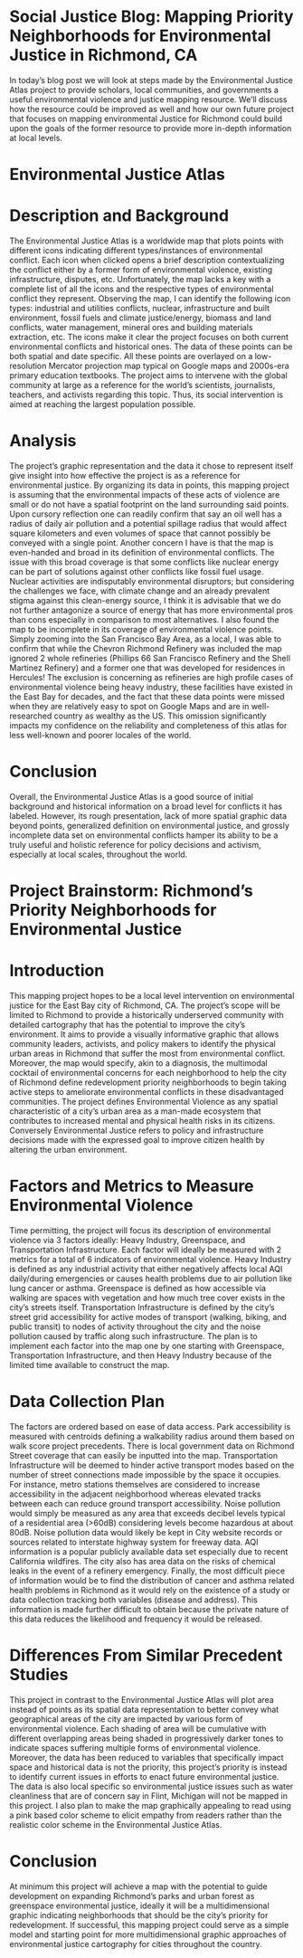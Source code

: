 # Social Justice Blog: Mapping Priority Neighborhoods for Environmental Justice in Richmond, CA
In today’s blog post we will look at steps made by the Environmental Justice Atlas project to provide scholars, local communities, and governments a useful environmental violence and justice mapping resource. We’ll discuss how the resource could be improved as well and how our own future project that focuses on mapping environmental Justice for Richmond could build upon the goals of the former resource to provide more in-depth information at local levels.

# Environmental Justice Atlas

# Description and Background
The Environmental Justice Atlas is a worldwide map that plots points with different icons indicating different types/instances of environmental conflict. Each icon when clicked opens a brief description contextualizing the conflict either by a former form of environmental violence, existing infrastructure, disputes, etc. Unfortunately, the map lacks a key with a complete list of all the icons and the respective types of environmental conflict they represent. Observing the map, I can identify the following icon types: industrial and utilities conflicts, nuclear, infrastructure and built environment, fossil fuels and climate justice/energy, biomass and land conflicts, water management, mineral ores and building materials extraction, etc. The icons make it clear the project focuses on both current environmental conflicts and historical ones. The data of these points can be both spatial and date specific. All these points are overlayed on a low-resolution Mercator projection map typical on Google maps and 2000s-era primary education textbooks. The project aims to intervene with the global community at large as a reference for the world’s scientists, journalists, teachers, and activists regarding this topic. Thus, its social intervention is aimed at reaching the largest population possible.
# Analysis
The project’s graphic representation and the data it chose to represent itself give insight into how effective the project is as a reference for environmental justice. By organizing its data in points, this mapping project is assuming that the environmental impacts of these acts of violence are small or do not have a spatial footprint on the land surrounding said points. Upon cursory reflection one can readily confirm that say an oil well has a radius of daily air pollution and a potential spillage radius that would affect square kilometers and even volumes of space that cannot possibly be conveyed with a single point. Another concern I have is that the map is even-handed and broad in its definition of environmental conflicts. The issue with this broad coverage is that some conflicts like nuclear energy can be part of solutions against other conflicts like fossil fuel usage. Nuclear activities are indisputably environmental disruptors; but considering the challenges we face, with climate change and an already prevalent stigma against this clean-energy source, I think it is advisable that we do not further antagonize a source of energy that has more environmental pros than cons especially in comparison to most alternatives. 
I also found the map to be incomplete in its coverage of environmental violence points. Simply zooming into the San Francisco Bay Area, as a local, I was able to confirm that while the Chevron Richmond Refinery was included the map ignored 2 whole refineries (Phillips 66 San Francisco Refinery and the Shell Martinez Refinery) and a former one that was developed for residences in Hercules! The exclusion is concerning as refineries are high profile cases of environmental violence being heavy industry, these facilities have existed in the East Bay for decades, and the fact that these data points were missed when they are relatively easy to spot on Google Maps and are in well-researched country as wealthy as the US. This omission significantly impacts my confidence on the reliability and completeness of this atlas for less well-known and poorer locales of the world. 
# Conclusion 
Overall, the Environmental Justice Atlas is a good source of initial background and historical information on a broad level for conflicts it has labeled. However, its rough presentation, lack of more spatial graphic data beyond points, generalized definition on environmental justice, and grossly incomplete data set on environmental conflicts hamper its ability to be a truly useful and holistic reference for policy decisions and activism, especially at local scales, throughout the world.

# Project Brainstorm: Richmond’s Priority Neighborhoods for Environmental Justice

# Introduction
This mapping project hopes to be a local level intervention on environmental justice for the East Bay city of Richmond, CA. The project’s scope will be limited to Richmond to provide a historically underserved community with detailed cartography that has the potential to improve the city’s environment. It aims to provide a visually informative graphic that allows community leaders, activists, and policy makers to identify the physical urban areas in Richmond that suffer the most from environmental conflict. Moreover, the map would specify, akin to a diagnosis, the multimodal cocktail of environmental concerns for each neighborhood to help the city of Richmond define redevelopment priority neighborhoods to begin taking active steps to ameliorate environmental conflicts in these disadvantaged communities. The project defines Environmental Violence as any spatial characteristic of a city’s urban area as a man-made ecosystem that contributes to increased mental and physical health risks in its citizens. Conversely Environmental Justice refers to policy and infrastructure decisions made with the expressed goal to improve citizen health by altering the urban environment. 
# Factors and Metrics to Measure Environmental Violence
Time permitting, the project will focus its description of environmental violence via 3 factors ideally: Heavy Industry, Greenspace, and Transportation Infrastructure. Each factor will ideally be measured with 2 metrics for a total of 6 indicators of environmental violence. Heavy Industry is defined as any industrial activity that either negatively affects local AQI daily/during emergencies or causes health problems due to air pollution like lung cancer or asthma. Greenspace is defined as how accessible via walking are spaces with vegetation and how much tree cover exists in the city’s streets itself. Transportation Infrastructure is defined by the city’s street grid accessibility for active modes of transport (walking, biking, and public transit) to nodes of activity throughout the city and the noise pollution caused by traffic along such infrastructure. The plan is to implement each factor into the map one by one starting with Greenspace, Transportation Infrastructure, and then Heavy Industry because of the limited time available to construct the map.
# Data Collection Plan
The factors are ordered based on ease of data access. Park accessibility is measured with centroids defining a walkability radius around them based on walk score project precedents. There is local government data on Richmond Street coverage that can easily be inputted into the map. Transportation Infrastructure will be deemed to hinder active transport modes based on the number of street connections made impossible by the space it occupies. For instance, metro stations themselves are considered to increase accessibility in the adjacent neighborhood whereas elevated tracks between each can reduce ground transport accessibility. Noise pollution would simply be measured as any area that exceeds decibel levels typical of a residential area (>60dB) considering levels become hazardous at about 80dB. Noise pollution data would likely be kept in City website records or sources related to interstate highway system for freeway data. AQI information is a popular publicly available data set especially due to recent California wildfires. The city also has area data on the risks of chemical leaks in the event of a refinery emergency. Finally, the most difficult piece of information would be to find the distribution of cancer and asthma related health problems in Richmond as it would rely on the existence of a study or data collection tracking both variables (disease and address). This information is made further difficult to obtain because the private nature of this data reduces the likelihood and frequency it would be released.
# Differences From Similar Precedent Studies
This project in contrast to the Environmental Justice Atlas will plot area instead of points as its spatial data representation to better convey what geographical areas of the city are impacted by various form of environmental violence. Each shading of area will be cumulative with different overlapping areas being shaded in progressively darker tones to indicate spaces suffering multiple forms of environmental violence. Moreover, the data has been reduced to variables that specifically impact space and historical data is not the priority, this project’s priority is instead to identify current issues in efforts to enact future environmental justice. The data is also local specific so environmental justice issues such as water cleanliness that are of concern say in Flint, Michigan will not be mapped in this project. I also plan to make the map graphically appealing to read using a pink based color scheme to elicit empathy from readers rather than the realistic color scheme in the Environmental Justice Atlas.
# Conclusion
At minimum this project will achieve a map with the potential to guide development on expanding Richmond’s parks and urban forest as greenspace environmental justice, ideally it will be a multidimensional graphic indicating neighborhoods that should be the city’s priority for redevelopment. If successful, this mapping project could serve as a simple model and starting point for more multidimensional graphic approaches of environmental justice cartography for cities throughout the country. 
